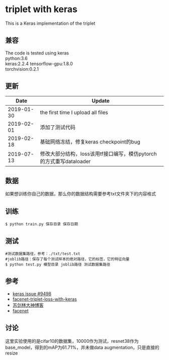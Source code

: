 # triplet with keras 

This is a Keras implementation of the triplet

## 兼容
The code is tested using keras  
python:3.6  
keras:2.2.4 
tensorflow-gpu:1.8.0  
torchvision:0.2.1

## 更新
| Date     | Update |
|----------|--------|
| 2019-01-30 | the first time I upload all files |
| 2019-02-01 | 添加了测试代码|
| 2019-02-18 | 基础网络冻结，修复keras checkpoint的bug|
| 2019-07-13 | 修改大部分结构，loss该用tf接口编写，模仿pytorch的方式重写dataloader|


## 数据
如果想训练你自己的数据，那么你的数据结构需要参考txt文件夹下的内容格式


## 训练
```
$ python train.py 保存目录 保存日期
```
## 测试
```
#测试数据集路径，参考：./txt/test.txt
#joblib路径：保存了每个测试样本的绝对路径，它的标签，它的特征向量
$ python test.py 模型目录 joblib路径 测试数据集路径
```

## 参考
  - [keras issue #9498](https://github.com/keras-team/keras/issues/9498)
  - [facenet-triplet-loss-with-keras](https://stackoverflow.com/questions/41075993/facenet-triplet-loss-with-keras)
  - [苏剑林大神博客](https://spaces.ac.cn/archives/4493)
  - [facenet](https://github.com/davidsandberg/facenet)



## 讨论
这里实验使用的是cifar10的数据集，10000作为测试，resnet38作为base_model，得到的mAP为61.71%，并未做data augmentation，只是直接的resize

